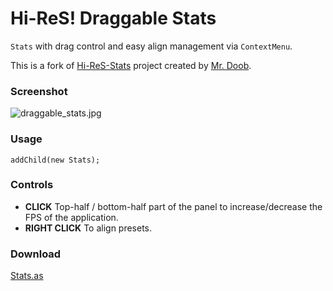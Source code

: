Hi-ReS! Draggable Stats
========

`Stats` with drag control and easy align management via `ContextMenu`.

This is a fork of [Hi-ReS-Stats](https://github.com/mrdoob/Hi-ReS-Stats) project created by [Mr. Doob](https://github.com/mrdoob).

### Screenshot ###

![draggable_stats.jpg](https://github.com/rafaelrinaldi/Hi-ReS-Stats/blob/master/assets/draggable_stats.jpg)

### Usage ###

	addChild(new Stats);

### Controls ###

* **CLICK** Top-half / bottom-half part of the panel to increase/decrease the FPS of the application.
* **RIGHT CLICK** To align presets.

### Download ###

[Stats.as](https://raw.github.com/rafaelrinaldi/Hi-ReS-Stats/master/src/net/hires/debug/Stats.as)